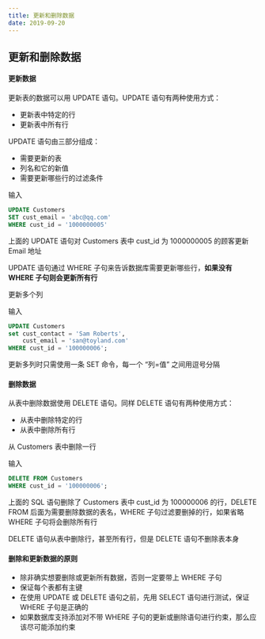 ```yaml
---
title: 更新和删除数据
date: 2019-09-20
---
```


## 更新和删除数据



#### 更新数据

更新表的数据可以用 UPDATE 语句。UPDATE 语句有两种使用方式：

- 更新表中特定的行
- 更新表中所有行

UPDATE 语句由三部分组成：
- 需要更新的表
- 列名和它的新值
- 需要更新哪些行的过滤条件

输入
```sql
UPDATE Customers
SET cust_email = 'abc@qq.com'
WHERE cust_id = '1000000005'
```

上面的 UPDATE 语句对 Customers 表中 cust_id 为 1000000005 的顾客更新 Email 地址

UPDATE 语句通过 WHERE 子句来告诉数据库需要更新哪些行，**如果没有 WHERE 子句则会更新所有行**



更新多个列

输入
```sql
UPDATE Customers
set cust_contact = 'Sam Roberts',
    cust_email = 'san@toyland.com'
WHERE cust_id = '100000006';
```

更新多列时只需使用一条 SET 命令，每一个 “列=值” 之间用逗号分隔



#### 删除数据

从表中删除数据使用 DELETE 语句。同样 DELETE 语句有两种使用方式：
- 从表中删除特定的行
- 从表中删除所有行

从 Customers 表中删除一行

输入
```sql
DELETE FROM Customers
WHERE cust_id = '100000006';
```
上面的 SQL 语句删除了 Customers 表中 cust_id 为 100000006 的行，DELETE FROM 后面为需要删除数据的表名，WHERE 子句过滤要删掉的行，如果省略 WHERE 子句将会删除所有行

DELETE 语句从表中删除行，甚至所有行，但是 DELETE 语句不删除表本身



#### 删除和更新数据的原则


- 除非确实想要删除或更新所有数据，否则一定要带上 WHERE 子句
- 保证每个表都有主键
- 在使用 UPDATE 或 DELETE 语句之前，先用 SELECT 语句进行测试，保证 WHERE 子句是正确的
- 如果数据库支持添加对不带 WHERE 子句的更新或删除语句进行约束，那么应该尽可能添加约束



